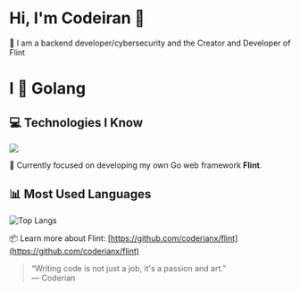 # Hi, I'm Codeiran 👋

🚀 I am a backend developer/cybersecurity and the Creator and Developer of Flint

# I 💛 Golang

## 💻 Technologies I Know

<img src="https://skillicons.dev/icons?i=golang,python,bash,javascript,typescript,html,css,cpp,nodejs,express,flask,fastapi&theme=dark"/>

🌱 Currently focused on developing my own Go web framework **Flint**.

## 📊 Most Used Languages
![Top Langs](https://github-readme-stats.vercel.app/api/top-langs/?username=coderianx&layout=compact&theme=tokyonight&cache_seconds=10800&langs_count=4)

📦 Learn more about Flint: [https://github.com/coderianx/flint](https://github.com/coderianx/flint)

> “Writing code is not just a job, it's a passion and art.”  
> — Coderian
